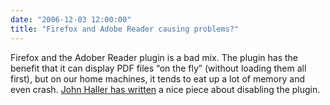 ```yaml
---
date: "2006-12-03 12:00:00"
title: "Firefox and Adobe Reader causing problems?"
---
```




Firefox and the Adober Reader plugin is a bad mix. The plugin has the benefit that it can display PDF files &ldquo;on the fly&rdquo; (without loading them all first), but on our home machines, it tends to eat up a lot of memory and even crash. [John Haller has written](http://johnhaller.com/jh/mozilla/adobe_reader.asp) a nice piece about disabling the plugin.


